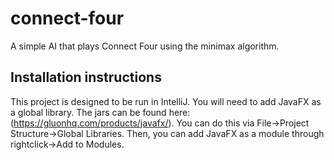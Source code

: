 # connect-four
A simple AI that plays Connect Four using the minimax algorithm.

## Installation instructions
This project is designed to be run in IntelliJ. You will need to add JavaFX as a global library. The jars can be found here: (https://gluonhq.com/products/javafx/).
You can do this via File->Project Structure->Global Libraries. Then, you can add JavaFX as a module through rightclick->Add to Modules.
